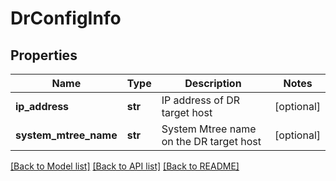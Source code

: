 # DrConfigInfo

## Properties
Name | Type | Description | Notes
------------ | ------------- | ------------- | -------------
**ip_address** | **str** | IP address of DR target host | [optional] 
**system_mtree_name** | **str** | System Mtree name on the DR target host | [optional] 

[[Back to Model list]](../README.md#documentation-for-models) [[Back to API list]](../README.md#documentation-for-api-endpoints) [[Back to README]](../README.md)



